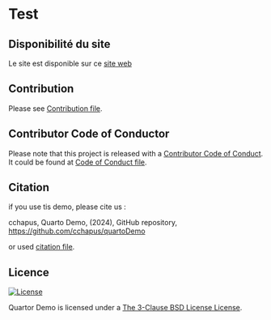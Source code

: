 # Test 

## Disponibilité du site

Le site est disponible sur ce [site web](https://cchapus.github.io/quartoDemo/)

## Contribution

Please see [Contribution file](CONTRIBUTION.md).


## Contributor Code of Conductor

Please note that this project is released with a
[Contributor Code of Conduct](https://www.contributor-covenant.org/). It could be
found at [Code of Conduct file](code_of_conduct.md).


## Citation

if you use tis demo, please cite us :

cchapus, Quarto Demo, (2024), GitHub repository, https://github.com/cchapus/quartoDemo

or used [citation file](CITATION.ctf).

## Licence

[![License](https://img.shields.io/badge/License-BSD_3--Clause-blue.svg)](https://opensource.org/licenses/BSD-3-Clause)

Quartor Demo is licensed under a [The 3-Clause BSD License License](https://opensource.org/license/bsd-3-clause/).
